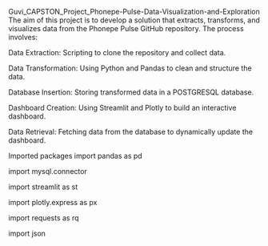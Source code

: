 Guvi_CAPSTON_Project_Phonepe-Pulse-Data-Visualization-and-Exploration
The aim of this project is to develop a solution that extracts, transforms, and visualizes data from the Phonepe Pulse GitHub repository. The process involves:

Data Extraction: Scripting to clone the repository and collect data.

Data Transformation: Using Python and Pandas to clean and structure the data.

Database Insertion: Storing transformed data in a POSTGRESQL database.

Dashboard Creation: Using Streamlit and Plotly to build an interactive dashboard.

Data Retrieval: Fetching data from the database to dynamically update the dashboard.

Imported packages
import pandas as pd

import mysql.connector

import streamlit as st

import plotly.express as px

import requests as rq

import json 

